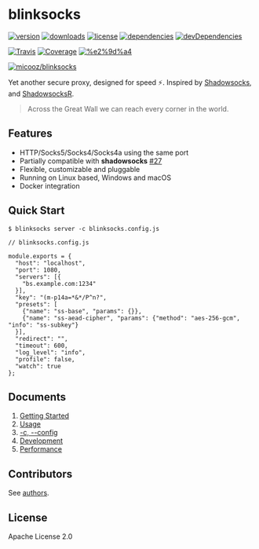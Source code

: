 # blinksocks

[![version](https://img.shields.io/npm/v/blinksocks.svg)](https://www.npmjs.com/package/blinksocks)
[![downloads](https://img.shields.io/npm/dt/blinksocks.svg)](https://www.npmjs.com/package/blinksocks)
[![license](https://img.shields.io/npm/l/blinksocks.svg)](https://github.com/blinksocks/blinksocks/blob/master/LICENSE)
[![dependencies](https://img.shields.io/david/blinksocks/blinksocks.svg)](https://www.npmjs.com/package/blinksocks)
[![devDependencies](https://img.shields.io/david/dev/blinksocks/blinksocks.svg)](https://www.npmjs.com/package/blinksocks)

[![Travis](https://img.shields.io/travis/blinksocks/blinksocks.svg)](https://travis-ci.org/blinksocks/blinksocks)
[![Coverage](https://img.shields.io/codecov/c/github/blinksocks/blinksocks/master.svg)](https://codecov.io/gh/blinksocks/blinksocks)
[![%e2%9d%a4](https://img.shields.io/badge/made%20with-%e2%9d%a4-ff69b4.svg)](https://github.com/blinksocks/blinksocks)

[![micooz/blinksocks](http://dockeri.co/image/micooz/blinksocks)](https://hub.docker.com/r/micooz/blinksocks/)

Yet another secure proxy, designed for speed :zap:. Inspired by [Shadowsocks](https://shadowsocks.org),
and [ShadowsocksR](https://github.com/shadowsocksr/shadowsocksr).

> Across the Great Wall we can reach every corner in the world.

## Features

* HTTP/Socks5/Socks4/Socks4a using the same port
* Partially compatible with **shadowsocks** [#27](https://github.com/blinksocks/blinksocks/issues/27)
* Flexible, customizable and pluggable
* Running on Linux based, Windows and macOS
* Docker integration

## Quick Start

```
$ blinksocks server -c blinksocks.config.js
```

```
// blinksocks.config.js

module.exports = {
  "host": "localhost",
  "port": 1080,
  "servers": [{
    "bs.example.com:1234"
  }],
  "key": "(m-p14a=*&*/P^n?",
  "presets": [
    {"name": "ss-base", "params": {}},
    {"name": "ss-aead-cipher", "params": {"method": "aes-256-gcm", "info": "ss-subkey"}
  }],
  "redirect": "",
  "timeout": 600,
  "log_level": "info",
  "profile": false,
  "watch": true
};
```

## Documents

1. [Getting Started](docs/tutorials)
2. [Usage](docs/usage)
3. [-c, --config](docs/config)
4. [Development](docs/development)
5. [Performance](docs/performance)

## Contributors

See [authors](AUTHORS).

## License

Apache License 2.0
